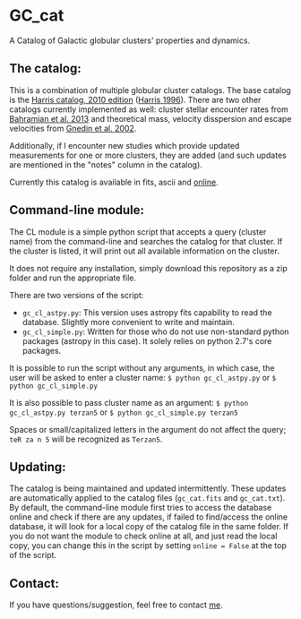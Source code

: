 # GC_cat

A Catalog of Galactic globular clusters' properties and dynamics. 

## The catalog:
This is a combination of multiple globular cluster catalogs. The base catalog is the [Harris catalog, 2010 edition](http://www.physics.mcmaster.ca/~harris/Databases.html) ([Harris 1996](http://adsabs.harvard.edu/abs/1996AJ....112.1487H)). There are two other catalogs currently implemented as well: cluster stellar encounter rates from [Bahramian et al. 2013](http://adsabs.harvard.edu/abs/2013ApJ...766..136B) and theoretical mass, velocity disspersion and escape velocities from [Gnedin et al. 2002](http://adsabs.harvard.edu/abs/2002ApJ...568L..23G).

Additionally, if I encounter new studies which provide updated measurements for one or more clusters, they are added (and such updates are mentioned in the "notes" column in the catalog).

Currently this catalog is available in fits, ascii and [online](https://bersavosh.github.io/research/gc_cat.html).

## Command-line module:
The CL module is a simple python script that accepts a query (cluster name) from the command-line and searches the catalog for that cluster. If the cluster is listed, it will print out all available information on the cluster.

It does not require any installation, simply download this repository as a zip folder and run the appropriate file. 

There are two versions of the script:
- `gc_cl_astpy.py`: This version uses astropy fits capability to read the database. Slightly more convenient to write and maintain.
- `gc_cl_simple.py`: Written for those who do not use non-standard python packages (astropy in this case). It solely relies on python 2.7's core packages. 

It is possible to run the script without any arguments, in which case, the user will be asked to enter a cluster name:
`$ python gc_cl_astpy.py`
or
`$ python gc_cl_simple.py`

It is also possible to pass cluster name as an argument:
`$ python gc_cl_astpy.py terzan5`
or
`$ python gc_cl_simple.py terzan5`

Spaces or small/capitalized letters in the argument do not affect the query; `teR za n 5` will be recognized as `Terzan5`.

## Updating:
The catalog is being maintained and updated intermittently. These updates are automatically applied to the catalog files (`gc_cat.fits` and `gc_cat.txt`). By default, the command-line module first tries to access the database online and check if there are any updates, if failed to find/access the online database, it will look for a local copy of the catalog file in the same folder. If you do not want the module to check online at all, and just read the local copy, you can change this in the script by setting `online = False` at the top of the script.

## Contact:
If you have questions/suggestion, feel free to contact [me](https://bersavosh.github.io/).
